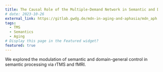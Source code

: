 ```yaml
---
title: The Causal Role of the Multiple-Demand Network in Semantic and Domain-General Control
# date: 2023-10-26
external_link: https://gitlab.gwdg.de/mdn-in-aging-and-aphasia/mdn_aph
tags:
  - TMS
  - Semantics
  - Aging
# Display this page in the Featured widget?
featured: true
---
```


We explored the modulation of semantic and domain-general control in semantic processing via rTMS and fMRI.

<!--more-->
